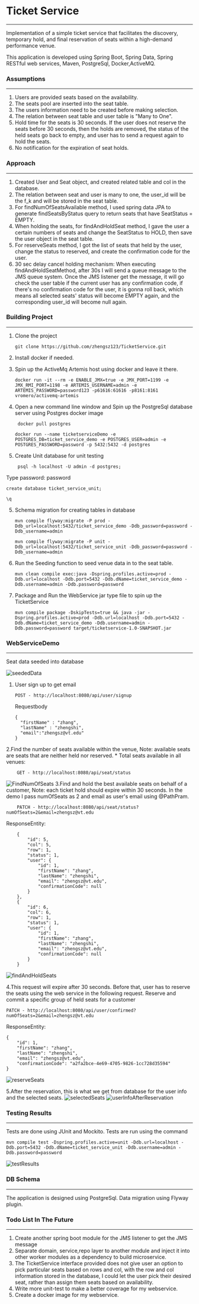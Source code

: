 # Ticket Service
---
Implementation of a simple ticket service that facilitates the discovery, temporary hold, and final reservation of seats within a high-demand performance venue.

This application is developed using Spring Boot, Spring Data, Spring RESTful web services, Maven, PostgreSql, Docker,ActiveMQ.

### Assumptions
---
1. Users are provided seats based on the availability.
2. The seats pool are inserted into the seat table.
3. The users information need to be created before making selection.
4. The relation between seat table and user table is "Many to One".
5. Hold time for the seats is 30 seconds. If the user does not reserve the seats before 30 seconds, then the holds are removed, the status of the held seats go back to empty, and user has to send a request again to hold the seats.
6. No notification for the expiration of seat holds.

### Approach
---
1. Created User and Seat object, and created related table and col in the database.
3. The relation between seat and user is many to one, the user_id will be the f_k and will be stored in the seat table.
2. For findNumOfSeatsAvailable method, I used spring data JPA to generate findSeatsByStatus query to return seats that have SeatStatus = EMPTY.
3. When holding the seats, for findAndHoldSeat method, I gave the user a certain numbers of seats and change the SeatStatus to HOLD, then save the user object in the seat table.
4. For reserveSeats method, I got the list of seats that held by the user, change the status to reserved, and create the confirmation code for the user.
4. 30 sec delay cancel holding mechanism: When executing findAndHoldSeatMethod, after 30s I will send a queue message to the JMS queue system. Once the JMS listener get the message, it will go
check the user table if the current user has any confirmation code, if there's no confirmation code for the user, it is gonna roll back,
which means all selected seats' status will become EMPTY again, and the corresponding user_id will become null again. 


### Building Project
---
1. Clone the project
	
	```
	git clone https://github.com/zhengsz123/TicketService.git
	```
2. Install docker if needed.

3. Spin up the ActiveMq Artemis host using docker and leave it there.

      ```
      docker run -it --rm -e ENABLE_JMX=true -e JMX_PORT=1199 -e JMX_RMI_PORT=1198 -e ARTEMIS_USERNAME=admin -e ARTEMIS_PASSWORD=password123 -p61616:61616 -p8161:8161 vromero/activemq-artemis
      ```
3. Open a new command line window and Spin up the PostgreSql database server using Postgres docker image
   ```
    docker pull postgres
    ```
    ```
    docker run --name ticketserviceDemo -e POSTGRES_DB=ticket_service_demo -e POSTGRES_USER=admin -e POSTGRES_PASSWORD=password -p 5432:5432 -d postgres
   ```
4. Create Unit database for unit testing
    ```
     psql -h localhost -U admin -d postgres;
     ```
Type password: password     

     
    create database ticket_service_unit;
    
    \q
    
5. Schema migration for creating tables in database
     ```
     mvn compile flyway:migrate -P prod -Ddb_url=localhost:5432/ticket_service_demo -Ddb_password=password -Ddb_username=admin
     ```
     ```
     mvn compile flyway:migrate -P unit -Ddb_url=localhost:5432/ticket_service_unit -Ddb_password=password -Ddb_username=admin
     ```
6.  Run the Seeding function to seed venue data in to the seat table.
    ```
    mvn clean compile exec:java -Dspring.profiles.active=prod -Ddb.url=localhost -Ddb.port=5432 -Ddb.dName=ticket_service_demo -Ddb.username=admin -Ddb.password=password
	```
7. Package and Run the WebService jar type file to spin up the TicketService
    ```
    mvn compile package -DskipTests=true && java -jar -Dspring.profiles.active=prod -Ddb.url=localhost -Ddb.port=5432 -Ddb.dName=ticket_service_demo -Ddb.username=admin -Ddb.password=password target/ticketservice-1.0-SNAPSHOT.jar  
    ```
### WebServiceDemo
---
Seat data seeded into database

 ![seededData](https://github.com/zhengsz123/TicketService/blob/master/WebServiceDEMO/Seeded%20data.png)

1.  User sign up to get email 
    ```
    POST - http://localhost:8080/api/user/signup
    ```
    Requestbody
    ```
    {
      "firstName" : "zhang",
      "lastName" : "zhengshi",
      "email":"zhengsz@vt.edu"
    }
    ``` 

2.Find the number of seats available within the venue,
	Note: available seats are seats that are neither held nor reserved.
	* Total seats available in all venues:
	
		GET - http://localhost:8080/api/seat/status
		
 ![FindNumOfSeats](https://github.com/zhengsz123/TicketService/blob/master/WebServiceDEMO/findNumOfSeatsEmpty.png)
3.Find and hold the best available seats on behalf of a customer, 
Note: each ticket hold should expire within 30 seconds.
In the demo I pass numOfSeats as 2 and email as user's email using @PathPram.
    
        PATCH - http://localhost:8080/api/seat/status?numOfSeats=2&email=zhengsz@vt.edu   
    
 ResponseEntity:
	
        {
            "id": 5,
            "col": 5,
            "row": 1,
            "status": 1,
            "user": {
                "id": 1,
                "firstName": "zhang",
                "lastName": "zhengshi",
                "email": "zhengsz@vt.edu",
                "confirmationCode": null
            }
        },
        {
            "id": 6,
            "col": 6,
            "row": 1,
            "status": 1,
            "user": {
                "id": 1,
                "firstName": "zhang",
                "lastName": "zhengshi",
                "email": "zhengsz@vt.edu",
                "confirmationCode": null
            }
        }
	  
	
 ![findAndHoldSeats](https://github.com/zhengsz123/TicketService/blob/master/WebServiceDEMO/findAndHoldSeats.png)
	
4.This request will expire after 30 seconds. Before that, user has to reserve the seats using the web service in the following request.
	Reserve and commit a specific group of held seats for a customer

	    
    PATCH - http://localhost:8080/api/user/confirmed?numOfSeats=2&email=zhengsz@vt.edu	
        
	
ResponseEntity:
	
    {
        "id": 1,
        "firstName": "zhang",
        "lastName": "zhengshi",
        "email": "zhengsz@vt.edu",
        "confirmationCode": "a2fa2bce-4e69-4705-9826-1cc728d35594"
    }
	
![reserveSeats](https://github.com/zhengsz123/TicketService/blob/master/WebServiceDEMO/reservedSeats.png)

5.After the reservation, this is what we get from database for the user info and the selected seats.
![selectedSeats](https://github.com/zhengsz123/TicketService/blob/master/WebServiceDEMO/SelectedSeatsInSeatTable.png)
![userInfoAfterReservation](https://github.com/zhengsz123/TicketService/blob/master/WebServiceDEMO/UserInfoAfterReservation'.png)

	
### Testing Results
---
Tests are done using JUnit and Mockito. Tests are run using the command

```
mvn compile test -Dspring.profiles.active=unit -Ddb.url=localhost -Ddb.port=5432 -Ddb.dName=ticket_service_unit -Ddb.username=admin -Ddb.password=password
```


![testResults](https://github.com/zhengsz123/TicketService/blob/master/WebServiceDEMO/UnitTesting.png)

### DB Schema
---
The application is designed using PostgreSql. Data migration using Flyway plugin.


### Todo List In The Future
---
1. Create another spring boot module for the JMS listener to get the JMS message
2. Separate domain, service,repo layer to another module and inject it into other worker modules as a dependency to build microservice.
3. The TicketService interface provided does not give user an option to pick particular seats based on rows and col, with the row and col information stored in the database,
I could let the user pick their desired seat, rather than assign them seats based on availability.
4. Write more unit-test to make a better coverage for my webservice.
5. Create a docker image for my webservice.